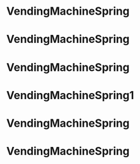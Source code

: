 # VendingMachineSpring
# VendingMachineSpring
# VendingMachineSpring
# VendingMachineSpring1
# VendingMachineSpring
# VendingMachineSpring
